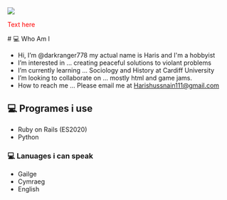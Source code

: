 <img src="https://github-readme-stats.vercel.app/api?username=darkranger778" />

<p style="color:#ff0000">Text here</p>
# 💻 Who Am I

-  Hi, I’m @darkranger778 my actual name is Haris and I'm a hobbyist
-  I’m interested in ... creating peaceful solutions to violant problems
-  I’m currently learning ... Sociology and History at Cardiff University
-  I’m looking to collaborate on ... mostly html and game jams. 
-  How to reach me ... Please email me at Harishussnain111@gmail.com

## 💻 Programes i use
- Ruby on Rails (ES2020)
- Python

### 💻 Lanuages i can speak
- Gailge
- Cymraeg
- English

<a href="https://www.youtube.com/channel/UCR1OACFcSLu6y_1HppDno7g">
  <imgalt="Youtube"
    src="https://img.shields.io/badge/youtube-ff0000?logo=youtube&logoColor=white&style=for-the-badge"

```diff-
